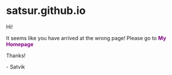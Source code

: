 # satsur.github.io
<html>
  <style>
    #correctLink {
      font-weight: bold;
      text-decoration: none;
    }
    #correctLink:link {
    color: purple;
    text-decoration: none;
    }
    #correctLink:visited {
    color: gold;
    text-decoration: none;
    }
    #correctLink: hover {
    color: blue;
    text-decoration: underline;
    }
    #correctLink: active {
    color: red;
    text-decoration: underline;
    }
  </style>
  <body>
    <p>Hi!</p>
    <p>It seems like you have arrived at the wrong page!  Please go to <a id="correctLink" href="https://satsur.github.io/Satsur" target="_blank">My Homepage</a></p>
    <p>Thanks!</p>
    <p> - Satvik</p>
  </body>
</html>

  
